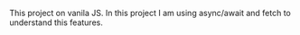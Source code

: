 This project on vanila JS. In this project I am using async/await and fetch to understand this features. 